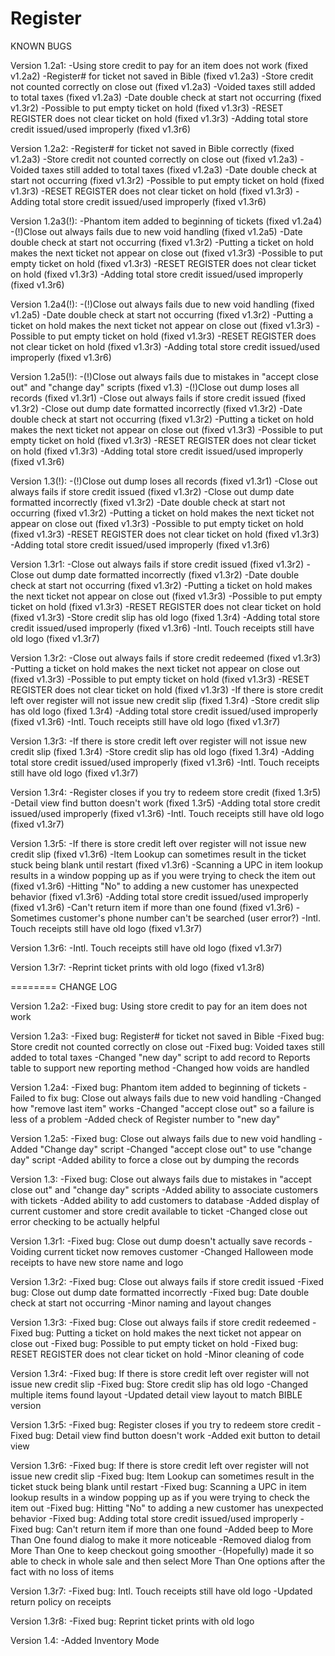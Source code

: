 Register
========
KNOWN BUGS

Version 1.2a1:
	-Using store credit to pay for an item does not work (fixed v1.2a2)
	-Register# for ticket not saved in Bible (fixed v1.2a3)
	-Store credit not counted correctly on close out (fixed v1.2a3)
	-Voided taxes still added to total taxes (fixed v1.2a3)
	-Date double check at start not occurring (fixed v1.3r2)
	-Possible to put empty ticket on hold (fixed v1.3r3)
	-RESET REGISTER does not clear ticket on hold (fixed v1.3r3)
	-Adding total store credit issued/used improperly (fixed v1.3r6)

Version 1.2a2:
	-Register# for ticket not saved in Bible correctly (fixed v1.2a3)
	-Store credit not counted correctly on close out (fixed v1.2a3)
	-Voided taxes still added to total taxes (fixed v1.2a3)
	-Date double check at start not occurring (fixed v1.3r2)
	-Possible to put empty ticket on hold (fixed v1.3r3)
	-RESET REGISTER does not clear ticket on hold (fixed v1.3r3)
	-Adding total store credit issued/used improperly (fixed v1.3r6)

Version 1.2a3(!):
	-Phantom item added to beginning of tickets (fixed v1.2a4)
	-(!)Close out always fails due to new void handling (fixed v1.2a5)
	-Date double check at start not occurring (fixed v1.3r2)
	-Putting a ticket on hold makes the next ticket not appear on close out (fixed v1.3r3)
	-Possible to put empty ticket on hold (fixed v1.3r3)
	-RESET REGISTER does not clear ticket on hold (fixed v1.3r3)
	-Adding total store credit issued/used improperly (fixed v1.3r6)

Version 1.2a4(!):
	-(!)Close out always fails due to new void handling (fixed v1.2a5)
	-Date double check at start not occurring (fixed v1.3r2)
	-Putting a ticket on hold makes the next ticket not appear on close out (fixed v1.3r3)
	-Possible to put empty ticket on hold (fixed v1.3r3)
	-RESET REGISTER does not clear ticket on hold (fixed v1.3r3)
	-Adding total store credit issued/used improperly (fixed v1.3r6)

Version 1.2a5(!):
	-(!)Close out always fails due to mistakes in "accept close out" and "change day" scripts (fixed v1.3)
	-(!)Close out dump loses all records (fixed v1.3r1)
	-Close out always fails if store credit issued (fixed v1.3r2)
	-Close out dump date formatted incorrectly (fixed v1.3r2)
	-Date double check at start not occurring (fixed v1.3r2)
	-Putting a ticket on hold makes the next ticket not appear on close out (fixed v1.3r3)
	-Possible to put empty ticket on hold (fixed v1.3r3)
	-RESET REGISTER does not clear ticket on hold (fixed v1.3r3)
	-Adding total store credit issued/used improperly (fixed v1.3r6)

Version 1.3(!):
	-(!)Close out dump loses all records (fixed v1.3r1)
	-Close out always fails if store credit issued (fixed v1.3r2)
	-Close out dump date formatted incorrectly (fixed v1.3r2)
	-Date double check at start not occurring (fixed v1.3r2)
	-Putting a ticket on hold makes the next ticket not appear on close out (fixed v1.3r3)
	-Possible to put empty ticket on hold (fixed v1.3r3)
	-RESET REGISTER does not clear ticket on hold (fixed v1.3r3)
	-Adding total store credit issued/used improperly (fixed v1.3r6)

Version 1.3r1:
	-Close out always fails if store credit issued (fixed v1.3r2)
	-Close out dump date formatted incorrectly (fixed v1.3r2)
	-Date double check at start not occurring (fixed v1.3r2)
	-Putting a ticket on hold makes the next ticket not appear on close out (fixed v1.3r3)
	-Possible to put empty ticket on hold (fixed v1.3r3)
	-RESET REGISTER does not clear ticket on hold (fixed v1.3r3)
	-Store credit slip has old logo (fixed 1.3r4)
	-Adding total store credit issued/used improperly (fixed v1.3r6)
	-Intl. Touch receipts still have old logo (fixed v1.3r7)

Version 1.3r2:
	-Close out always fails if store credit redeemed (fixed v1.3r3)
	-Putting a ticket on hold makes the next ticket not appear on close out (fixed v1.3r3)
	-Possible to put empty ticket on hold (fixed v1.3r3)
	-RESET REGISTER does not clear ticket on hold (fixed v1.3r3)
	-If there is store credit left over register will not issue new credit slip (fixed 1.3r4)
	-Store credit slip has old logo (fixed 1.3r4)
	-Adding total store credit issued/used improperly (fixed v1.3r6)
	-Intl. Touch receipts still have old logo (fixed v1.3r7)

Version 1.3r3:
	-If there is store credit left over register will not issue new credit slip (fixed 1.3r4)
	-Store credit slip has old logo (fixed 1.3r4)
	-Adding total store credit issued/used improperly (fixed v1.3r6)
	-Intl. Touch receipts still have old logo (fixed v1.3r7)

Version 1.3r4:
	-Register closes if you try to redeem store credit (fixed 1.3r5)
	-Detail view find button doesn't work (fixed 1.3r5)
	-Adding total store credit issued/used improperly (fixed v1.3r6)
	-Intl. Touch receipts still have old logo (fixed v1.3r7)

Version 1.3r5:
	-If there is store credit left over register will not issue new credit slip (fixed v1.3r6)
	-Item Lookup can sometimes result in the ticket stuck being blank until restart (fixed v1.3r6)
	-Scanning a UPC in item lookup results in a window popping up as if you were trying to check the item out (fixed v1.3r6)
	-Hitting "No" to adding a new customer has unexpected behavior (fixed v1.3r6)
 	-Adding total store credit issued/used improperly (fixed v1.3r6)
	-Can't return item if more than one found (fixed v1.3r6)
	-Sometimes customer's phone number can't be searched (user error?)
	-Intl. Touch receipts still have old logo (fixed v1.3r7)

Version 1.3r6:
	-Intl. Touch receipts still have old logo (fixed v1.3r7)

Version 1.3r7:
	-Reprint ticket prints with old logo (fixed v1.3r8)

========
CHANGE LOG


Version 1.2a2:
	-Fixed bug: Using store credit to pay for an item does not work

Version 1.2a3:
	-Fixed bug: Register# for ticket not saved in Bible
	-Fixed bug: Store credit not counted correctly on close out
	-Fixed bug: Voided taxes still added to total taxes
	-Changed "new day" script to add record to Reports table to support new reporting method
	-Changed how voids are handled

Version 1.2a4:
	-Fixed bug: Phantom item added to beginning of tickets
	-Failed to fix bug: Close out always fails due to new void handling
	-Changed how "remove last item" works
	-Changed "accept close out" so a failure is less of a problem
	-Added check of Register number to "new day"

Version 1.2a5:
	-Fixed bug: Close out always fails due to new void handling
	-Added "Change day" script
	-Changed "accept close out" to use "change day" script
	-Added ability to force a close out by dumping the records

Version 1.3:
	-Fixed bug: Close out always fails due to mistakes in "accept close out" and "change day" scripts
	-Added ability to associate customers with tickets
	-Added ability to add customers to database
	-Added display of current customer and store credit available to ticket
	-Changed close out error checking to be actually helpful

Version 1.3r1:
	-Fixed bug: Close out dump doesn't actually save records
	-Voiding current ticket now removes customer
	-Changed Halloween mode receipts to have new store name and logo

Version 1.3r2:
	-Fixed bug: Close out always fails if store credit issued
	-Fixed bug: Close out dump date formatted incorrectly
	-Fixed bug: Date double check at start not occurring
	-Minor naming and layout changes

Version 1.3r3:
	-Fixed bug: Close out always fails if store credit redeemed
	-Fixed bug: Putting a ticket on hold makes the next ticket not appear on close out
	-Fixed bug: Possible to put empty ticket on hold
	-Fixed bug: RESET REGISTER does not clear ticket on hold
	-Minor cleaning of code

Version 1.3r4:
	-Fixed bug: If there is store credit left over register will not issue new credit slip
	-Fixed bug: Store credit slip has old logo
	-Changed multiple items found layout
	-Updated detail view layout to match BIBLE version

Version 1.3r5:
	-Fixed bug: Register closes if you try to redeem store credit
	-Fixed bug: Detail view find button doesn't work
	-Added exit button to detail view

Version 1.3r6:
	-Fixed bug: If there is store credit left over register will not issue new credit slip
	-Fixed bug: Item Lookup can sometimes result in the ticket stuck being blank until restart
	-Fixed bug: Scanning a UPC in item lookup results in a window popping up as if you were trying to check the item out
	-Fixed bug: Hitting "No" to adding a new customer has unexpected behavior
	-Fixed bug: Adding total store credit issued/used improperly
	-Fixed bug: Can't return item if more than one found
	-Added beep to More Than One found dialog to make it more noticeable
	-Removed dialog from More Than One to keep checkout going smoother
	-(Hopefully) made it so able to check in whole sale and then select More Than One options after the fact with no loss of items

Version 1.3r7:
	-Fixed bug: Intl. Touch receipts still have old logo
	-Updated return policy on receipts

Version 1.3r8:
	-Fixed bug: Reprint ticket prints with old logo

Version 1.4:
	-Added Inventory Mode
